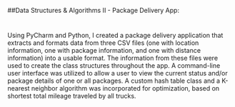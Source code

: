 ##Data Structures & Algorithms II - Package Delivery App:
#
Using PyCharm and Python, I created a package delivery application that extracts and formats data from three CSV files (one with location information, one with package information, and one with distance information) into a usable format. The information from these files were used to create the class structures throughout the app. A command-line user interface was utilized to allow a user to view the current status and/or package details of one or all packages. A custom hash table class and a K-nearest neighbor algorithm was incorporated for optimization, based on shortest total mileage traveled by all trucks.
